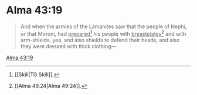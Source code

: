 # Alma 43:19

> And when the armies of the Lamanites saw that the people of Nephi, or that Moroni, had <u>prepared</u>[^a] his people with <u>breastplates</u>[^b] and with arm-shields, yea, and also shields to defend their heads, and also they were dressed with thick clothing—

[Alma 43:19](https://www.churchofjesuschrist.org/study/scriptures/bofm/alma/43?lang=eng&id=p19#p19)


[^a]: [[Skill|TG Skill]].  
[^b]: [[Alma 49.24|Alma 49:24]].  
